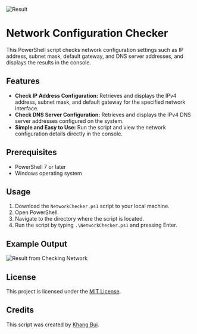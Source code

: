 ![Result](https://github.com/BHK0407/demo_network_checker/assets/152870369/aa0d86b3-dd98-4937-90dc-10dedf0d3ca1)
# Network Configuration Checker

This PowerShell script checks network configuration settings such as IP address, subnet mask, default gateway, and DNS server addresses, and displays the results in the console.

## Features

- **Check IP Address Configuration:** Retrieves and displays the IPv4 address, subnet mask, and default gateway for the specified network interface.
- **Check DNS Server Configuration:** Retrieves and displays the IPv4 DNS server addresses configured on the system.
- **Simple and Easy to Use:** Run the script and view the network configuration details directly in the console.

## Prerequisites

- PowerShell 7 or later
- Windows operating system

## Usage

1. Download the `NetworkChecker.ps1` script to your local machine.
2. Open PowerShell.
3. Navigate to the directory where the script is located.
4. Run the script by typing `.\NetworkChecker.ps1` and pressing Enter.

## Example Output

![Result from Checking Network]([https://drive.google.com/drive/u/0/folders/1hsZuHZzMLoDf09pYfPFF9TMjZXqPa0CK](https://drive.google.com/file/d/1ltd4wwXtrcagWO18f2-fA60uXXGg0iHO/view?usp=drive_link))

## License

This project is licensed under the [MIT License](LICENSE).

## Credits

This script was created by [Khang Bui](https://github.com/BHK0407).
